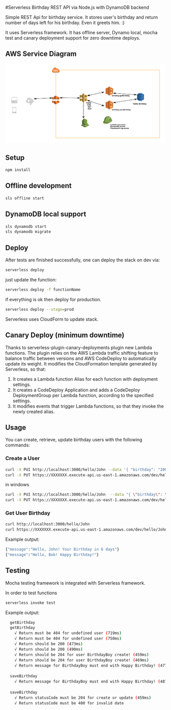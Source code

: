 #Serverless Birthday REST API via Node.js with DynamoDB backend

Simple REST Api for birthday service. It stores user's birthday and return number of days left for his birthday. Even it greets him. :)

It uses Serverless framework. It has offline server, Dynamo local, mocha test and canary deployment support for zero downtime deploys.

## AWS Service Diagram

![Alt text](aws-service-diagram.png?raw=true "Service Diagram")

## Setup

```bash
npm install
```
## Offline development 
```bash
sls offline start
```
## DynamoDB local support
```bash
sls dynamodb start
sls dynamodb migrate
```
## Deploy
After tests are finished successfully, one can deploy the stack on dev via:
```bash
serverless deploy
```
just update the function:

```bash
serverless deploy -f functionName
```

if everything is ok then deploy for production.

```bash
serverless deploy --stage=prod
```

Serverless uses CloudForm to update stack.

## Canary Deploy (minimum downtime)
Thanks to serverless-plugin-canary-deployments plugin new Lambda functions. The plugin relies on the AWS Lambda traffic shifting feature to balance traffic between versions and AWS CodeDeploy to automatically update its weight. It modifies the CloudFormation template generated by Serverless, so that:

1. It creates a Lambda function Alias for each function with deployment settings.
2. It creates a CodeDeploy Application and adds a CodeDeploy DeploymentGroup per Lambda function, according to the specified settings.
3. It modifies events that trigger Lambda functions, so that they invoke the newly created alias.

## Usage

You can create, retrieve, update  birthday users with the following commands:

### Create a User

```bash
curl -X PUI http://localhost:3000/hello/John --data '{ "birthday": "2000-01-01" }'
curl -X PUT https://XXXXXXX.execute-api.us-east-1.amazonaws.com/dev/hello/John --data '{ "birthday": "2000-01-01" }'
```
in windows

```bash
curl -X PUI http://localhost:3000/hello/John  --data "{ \"birthday\": \"2000-01-01\" }"
curl -X PUT https://XXXXXXX.execute-api.us-east-1.amazonaws.com/dev/hello/John --data "{ \"birthday\": \"2000-01-01\" }"
```


### Get User Birthday

```bash
curl http://localhost:3000/hello/John
curl https://XXXXXXX.execute-api.us-east-1.amazonaws.com/dev/hello/John
```

Example output:
```bash
{"message":"Hello, John! Your Birthday in 6 days"}
{"message":"Hello, Bob! Happy Birthday!"}
```

## Testing
Mocha testing framework is integrated with Serverless framework. 

In order to test functions
```bash
serverless invoke test
```
Example output:
```bash
  getBirthday
  getBirthday
    √ Return must be 404 for undefined user (719ms)
    √ Return must be 404 for undefined user (750ms)
    √ Return should be 200 (473ms)
    √ Return should be 200 (490ms)
    √ Return should be 204 for user BirthdayBoy create! (459ms)
    √ Return should be 204 for user BirthdayBoy create! (469ms)
    √ Return message for BirthdayBoy must end with Happy Birthday! (477ms)

  saveBirthday
    √ Return message for BirthdayBoy must end with Happy Birthday! (487ms)

  saveBirthday
    √ Return statusCode must be 204 for create or update (459ms)
    √ Return statusCode must be 400 for invalid date
```